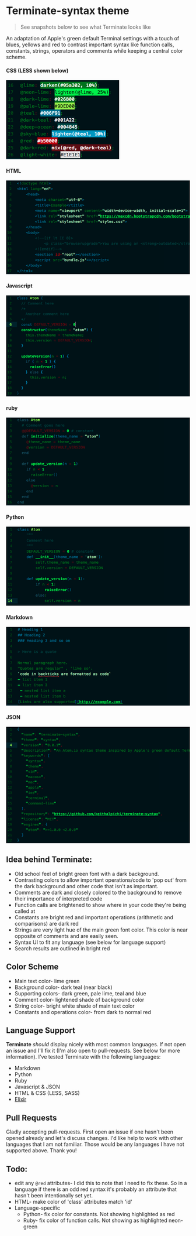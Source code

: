 # Terminate-syntax theme

> See snapshots below to see what Terminate looks like

An adaptation of Apple's green default Terminal settings with a touch of blues, yellows and red to contrast important syntax like function calls, constants, strings, operators and comments while keeping a central color scheme.

#### CSS (LESS shown below)
![LESS](images/LESS.png)
#### HTML
![HTML](images/HTML.png)
#### Javascript
![JS](images/JS.png)
#### ruby
![ruby](images/ruby.png)
#### Python
![python](images/python.png)
#### Markdown
![MD](images/markdown.png)
#### JSON
![json](images/json.png)

## Idea behind Terminate:
- Old school feel of bright green font with a dark background.
- Contrasting colors to allow important operations/code to 'pop out' from the dark background and other code that isn't as important.
 - Comments are dark and closely colored to the background to remove their importance of interpreted code
 - Function calls are brightened to show where in your code they're being called at
 - Constants are bright red and important operations (arithmetic and comparisons) are dark red
 - Strings are very light hue of the main green font color. This color is near opposite of comments and are easily seen.
- Syntax UI to fit any language (see below for language support)
- Search results are outlined in bright red

## Color Scheme
- Main text color- lime green
- Background color- dark teal (near black)
- Supporting colors- dark green, pale lime, teal and blue
- Comment color- lightened shade of background color
- String color- bright white shade of main text color
- Constants and operations color- from dark to normal red

## Language Support
**Terminate** *should* display nicely with most common languages. If not open an issue and I'll fix it (I'm also open to pull-requests. See below for more information). I've tested Terminate with the following languages:
- Markdown
- Python
- Ruby
- Javascript &amp; JSON
- HTML &amp; CSS (LESS, SASS)
- [Elixir](http://elixir-lang.org)

## Pull Requests
Gladly accepting pull-requests. First open an issue if one hasn't been opened already and let's discuss changes. I'd like help to work with other languages that I am not familiar. Those would be any languages I have not supported above. Thank you!

## Todo:
- edit any `@red` attributes- I did this to note that I need to fix these. So in a language if there is an odd red syntax it's probably an attribute that hasn't been intentionally set yet.
- HTML- make color of 'class' attributes match 'id'
- Language-specific
  - Python- fix color for constants. Not showing highlighted as red
  - Ruby- fix color of function calls. Not showing as highlighted neon-green
